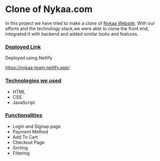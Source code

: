 <h1>Clone of Nykaa.com</h1>

In this project we have tried to make a clone of <a href="https://www.Nykaa.com" target="_blank">Nykaa Website</a>. With our efforts and the technology stack,we were able to clone the front end, integrated it with backend and added similar looks and features.


<div style='page-break-after: always'></div>

### <u>Deployed Link</u>

Deployed using Netlify 

https://nykaa-team.netlify.app/


<div style='page-break-after: always'></div>

### <u>Technologies we used</u>

- HTML
- CSS
- JavaScript



<div style='page-break-after: always'></div>

### <u>Functionalities</u>

- Login and Signup page
- Payment Method
- Add To Cart
- Checkout Page
- Sorting
- Filtering

<div style='page-break-after: always'></div>



<div style='page-break-after: always'></div>




<b></b>

